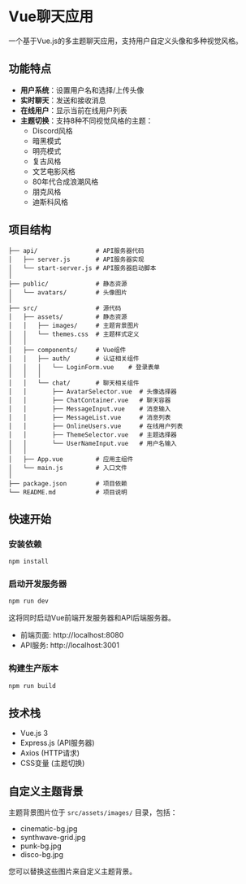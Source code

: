 # Vue聊天应用

一个基于Vue.js的多主题聊天应用，支持用户自定义头像和多种视觉风格。

## 功能特点

- **用户系统**：设置用户名和选择/上传头像
- **实时聊天**：发送和接收消息
- **在线用户**：显示当前在线用户列表
- **主题切换**：支持8种不同视觉风格的主题：
  - Discord风格
  - 暗黑模式
  - 明亮模式
  - 复古风格
  - 文艺电影风格
  - 80年代合成浪潮风格
  - 朋克风格
  - 迪斯科风格

## 项目结构

```
├── api/                # API服务器代码
│   ├── server.js       # API服务器实现
│   └── start-server.js # API服务器启动脚本
│
├── public/             # 静态资源
│   └── avatars/        # 头像图片
│
├── src/                # 源代码
│   ├── assets/         # 静态资源
│   │   ├── images/     # 主题背景图片
│   │   └── themes.css  # 主题样式定义
│   │
│   ├── components/     # Vue组件
│   │   ├── auth/       # 认证相关组件
│   │   │   └── LoginForm.vue    # 登录表单
│   │   │
│   │   └── chat/       # 聊天相关组件
│   │       ├── AvatarSelector.vue  # 头像选择器
│   │       ├── ChatContainer.vue   # 聊天容器
│   │       ├── MessageInput.vue    # 消息输入
│   │       ├── MessageList.vue     # 消息列表
│   │       ├── OnlineUsers.vue     # 在线用户列表
│   │       ├── ThemeSelector.vue   # 主题选择器
│   │       └── UserNameInput.vue   # 用户名输入
│   │
│   ├── App.vue         # 应用主组件
│   └── main.js         # 入口文件
│
├── package.json        # 项目依赖
└── README.md           # 项目说明
```

## 快速开始

### 安装依赖

```bash
npm install
```

### 启动开发服务器

```bash
npm run dev
```

这将同时启动Vue前端开发服务器和API后端服务器。

- 前端页面: http://localhost:8080
- API服务: http://localhost:3001

### 构建生产版本

```bash
npm run build
```

## 技术栈

- Vue.js 3
- Express.js (API服务器)
- Axios (HTTP请求)
- CSS变量 (主题切换)

## 自定义主题背景

主题背景图片位于 `src/assets/images/` 目录，包括：
- cinematic-bg.jpg
- synthwave-grid.jpg
- punk-bg.jpg
- disco-bg.jpg

您可以替换这些图片来自定义主题背景。

